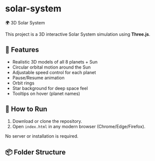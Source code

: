 # solar-system
 🌍 3D Solar System


This project is a 3D interactive Solar System simulation using **Three.js**.

## 🚀 Features

- Realistic 3D models of all 8 planets + Sun
- Circular orbital motion around the Sun
- Adjustable speed control for each planet
- Pause/Resume animation
- Orbit rings
- Star background for deep space feel
- Tooltips on hover (planet names)
## 📁 How to Run

1. Download or clone the repository.
2. Open `index.html` in any modern browser (Chrome/Edge/Firefox).

No server or installation is required.

## 📦 Folder Structure
